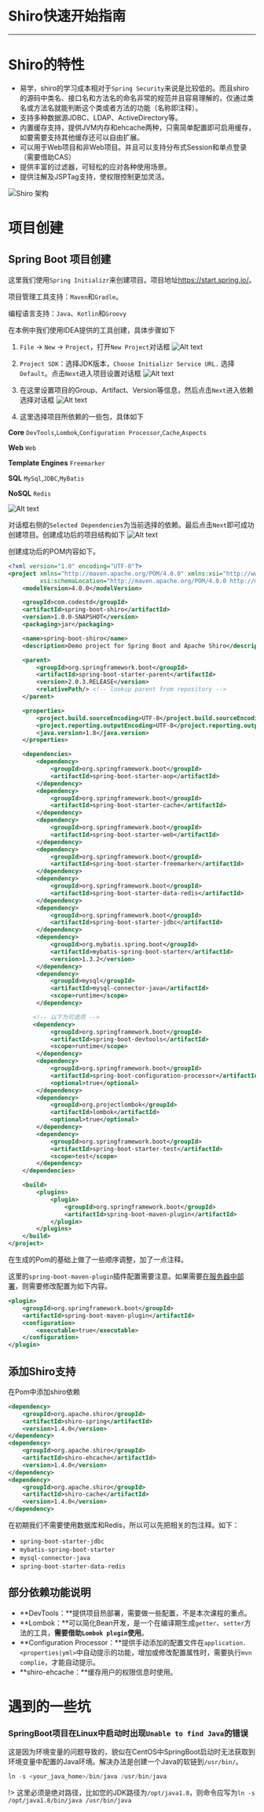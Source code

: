 # Shiro快速开始指南

---

# Shiro的特性
- 易学，shiro的学习成本相对于`Spring Security`来说是比较低的。而且shiro的源码中类名、接口名和方法名的命名非常的规范并且容易理解的，仅通过类名或方法名就能判断这个类或者方法的功能（名称即注释）。
- 支持多种数据源JDBC、LDAP、ActiveDirectory等。
- 内置缓存支持，提供JVM内存和ehcache两种，只需简单配置即可启用缓存，如要需要支持其他缓存还可以自由扩展。
- 可以用于Web项目和非Web项目。并且可以支持分布式Session和单点登录（需要借助CAS）
- 提供丰富的过滤器，可轻松的应对各种使用场景。
- 提供注解及JSPTag支持，使权限控制更加灵活。

![Shiro 架构](https://images.jaune162.com/images/shiro/2/1.png)

# 项目创建

## Spring Boot 项目创建
这里我们使用`Spring Initializr`来创建项目。项目地址<https://start.spring.io/>。

项目管理工具支持：`Maven`和`Gradle`。

编程语言支持：`Java`、`Kotlin`和`Groovy`

在本例中我们使用IDEA提供的工具创建，具体步骤如下


1. `File` -> `New` -> `Project`，打开`New Project`对话框
![Alt text](https://images.jaune162.com/images/shiro/2/2.png)

2. `Project SDK`：选择JDK版本，`Choose Initializr Service URL.` 选择`Default`。点击`Next`进入项目设置对话框
![Alt text](https://images.jaune162.com/images/shiro/2/3.png)

3. 在这里设置项目的Group、Artifact、Version等信息，然后点击`Next`进入依赖选择对话框
![Alt text](https://images.jaune162.com/images/shiro/2/4.png)

4. 这里选择项目所依赖的一些包，具体如下

**Core**
`DevTools`,`Lombok`,`Configuration Processor`,`Cache`,`Aspects`

**Web**
`Web`

**Template Engines**
`Freemarker`

**SQL**
`MySql`,`JDBC`,`MyBatis`

**NoSQL**
`Redis`

![Alt text](https://images.jaune162.com/images/shiro/2/5.png)

对话框右侧的`Selected Dependencies`为当前选择的依赖。最后点击`Next`即可成功创建项目。创建成功后的项目结构如下
![Alt text](https://images.jaune162.com/images/shiro/2/6.png)

创建成功后的POM内容如下。
```xml
<?xml version="1.0" encoding="UTF-8"?>
<project xmlns="http://maven.apache.org/POM/4.0.0" xmlns:xsi="http://www.w3.org/2001/XMLSchema-instance"
         xsi:schemaLocation="http://maven.apache.org/POM/4.0.0 http://maven.apache.org/xsd/maven-4.0.0.xsd">
    <modelVersion>4.0.0</modelVersion>

    <groupId>com.codestd</groupId>
    <artifactId>spring-boot-shiro</artifactId>
    <version>1.0.0-SNAPSHOT</version>
    <packaging>jar</packaging>

    <name>spring-boot-shiro</name>
    <description>Demo project for Spring Boot and Apache Shiro</description>

    <parent>
        <groupId>org.springframework.boot</groupId>
        <artifactId>spring-boot-starter-parent</artifactId>
        <version>2.0.3.RELEASE</version>
        <relativePath/> <!-- lookup parent from repository -->
    </parent>

    <properties>
        <project.build.sourceEncoding>UTF-8</project.build.sourceEncoding>
        <project.reporting.outputEncoding>UTF-8</project.reporting.outputEncoding>
        <java.version>1.8</java.version>
    </properties>

    <dependencies>
        <dependency>
            <groupId>org.springframework.boot</groupId>
            <artifactId>spring-boot-starter-aop</artifactId>
        </dependency>
        <dependency>
            <groupId>org.springframework.boot</groupId>
            <artifactId>spring-boot-starter-cache</artifactId>
        </dependency>
        <dependency>
            <groupId>org.springframework.boot</groupId>
            <artifactId>spring-boot-starter-web</artifactId>
        </dependency>
        <dependency>
            <groupId>org.springframework.boot</groupId>
            <artifactId>spring-boot-starter-freemarker</artifactId>
        </dependency>
        <dependency>
            <groupId>org.springframework.boot</groupId>
            <artifactId>spring-boot-starter-data-redis</artifactId>
        </dependency>
        <dependency>
            <groupId>org.springframework.boot</groupId>
            <artifactId>spring-boot-starter-jdbc</artifactId>
        </dependency>
        <dependency>
            <groupId>org.mybatis.spring.boot</groupId>
            <artifactId>mybatis-spring-boot-starter</artifactId>
            <version>1.3.2</version>
        </dependency>
        <dependency>
            <groupId>mysql</groupId>
            <artifactId>mysql-connector-java</artifactId>
            <scope>runtime</scope>
        </dependency>

       <!-- 以下为可选项 -->
       <dependency>
            <groupId>org.springframework.boot</groupId>
            <artifactId>spring-boot-devtools</artifactId>
            <scope>runtime</scope>
        </dependency>
        <dependency>
            <groupId>org.springframework.boot</groupId>
            <artifactId>spring-boot-configuration-processor</artifactId>
            <optional>true</optional>
        </dependency>
        <dependency>
            <groupId>org.projectlombok</groupId>
            <artifactId>lombok</artifactId>
            <optional>true</optional>
        </dependency>
        <dependency>
            <groupId>org.springframework.boot</groupId>
            <artifactId>spring-boot-starter-test</artifactId>
            <scope>test</scope>
        </dependency>
    </dependencies>

    <build>
        <plugins>
            <plugin>
                <groupId>org.springframework.boot</groupId>
                <artifactId>spring-boot-maven-plugin</artifactId>              
            </plugin>
        </plugins>
    </build>
</project>
```
在生成的Pom的基础上做了一些顺序调整，加了一点注释。

这里的`spring-boot-maven-plugin`插件配置需要注意。如果需要[在服务器中部署](https://docs.spring.io/spring-boot/docs/2.0.3.RELEASE/reference/htmlsingle/#deployment-install)，则需要修改配置为如下内容。
```xml
<plugin>
    <groupId>org.springframework.boot</groupId>
    <artifactId>spring-boot-maven-plugin</artifactId>
    <configuration>
        <executable>true</executable>
    </configuration>
</plugin>
```
## 添加Shiro支持
在Pom中添加shiro依赖
```xml
<dependency>
    <groupId>org.apache.shiro</groupId>
    <artifactId>shiro-spring</artifactId>
    <version>1.4.0</version>
</dependency>
<dependency>
    <groupId>org.apache.shiro</groupId>
    <artifactId>shiro-ehcache</artifactId>
    <version>1.4.0</version>
</dependency>
<dependency>
    <groupId>org.apache.shiro</groupId>
    <artifactId>shiro-cache</artifactId>
    <version>1.4.0</version>
</dependency>
```

在初期我们不需要使用数据库和Redis，所以可以先把相关的包注释。如下：
- `spring-boot-starter-jdbc`
- `mybatis-spring-boot-starter`
- `mysql-connector-java`
- `spring-boot-starter-data-redis`

## 部分依赖功能说明
- **DevTools：**提供项目热部署，需要做一些配置，不是本次课程的重点。
- **Lombok：**可以简化Bean开发，是一个在编译期生成`getter`、`setter`方法的工具，**需要借助`Lombok plugin`使用**。
- **Configuration Processor：**提供手动添加的配置文件在`application.<properties|yml>`中自动提示的功能，增加或修改配置属性时，需要执行`mvn complie`，才能自动提示。
- **shiro-ehcache：**缓存用户的权限信息时使用。

# 遇到的一些坑

### **SpringBoot项目在Linux中启动时出现`Unable to find Java`的错误**
这是因为环境变量的问题导致的，貌似在CentOS中SpringBoot启动时无法获取到环境变量中配置的Java环境。解决办法是创建一个Java的软链到`/usr/bin/`。
```powershell
ln -s <your_java_home>/bin/java /usr/bin/java 
```

!> 这里必须是绝对路径，比如您的JDK路径为`/opt/java1.8`，则命令应写为`ln -s /opt/java1.8/bin/java /usr/bin/java`


